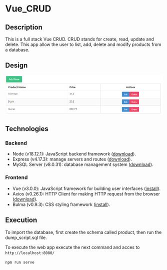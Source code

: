 # Vue_CRUD

## Description
This is a full stack Vue CRUD. CRUD stands for create, read, update and delete.
This app allow the user to list, add, delete and modify products from a database.

## Design
![Design](frontend/assets/design.png)

## Technologies
### Backend
- Node (v18.12.1): JavaScript backend framework ([download](https://nodejs.org/en/download/)).
- Express (v4.17.3): manage servers and routes ([download](https://www.npmjs.com/package/express)).
- MySQL Server (v8.0.31): database management system ([download](https://dev.mysql.com/downloads/installer/)).
### Frontend
- Vue (v3.0.0): JavaScript framework for building user interfaces ([install](https://cli.vuejs.org/)).
- Axios (v0.26.1): HTTP Client for making HTTP request from the browser ([download](https://www.npmjs.com/package/axios)).
- Bulma (v0.9.3): CSS styling framework ([install](https://bulma.io/documentation/overview/start/)).

## Execution
To import the database, first create the schema called product, then run the dump_script.sql file.

To execute the web app execute the next command and acces to ```http://localhost:8080/```
```
npm run serve
```
